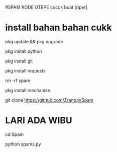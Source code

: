 #SPAM KODE OTEPE cocok buat [riper]

install bahan bahan cukk
========================
pkg update && pkg upgrade

pkg install python

pkg install git

pkg install requests 

rm -rf spam

pkg install mechanize

git clone https://github.com/Zrantuy/Spam

LARI ADA WIBU
=============
cd Spam

python spams.py 
